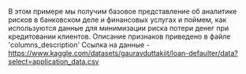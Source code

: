 В этом примере мы получим базовое представление об аналитике рисков в банковском деле и финансовых услугах и поймем, как используются данные для минимизации риска потери денег при кредитовании клиентов.
Описание признаков приведено в файле 'columns_description' Ссылка на данные - https://www.kaggle.com/datasets/gauravduttakiit/loan-defaulter/data?select=application_data.csv
